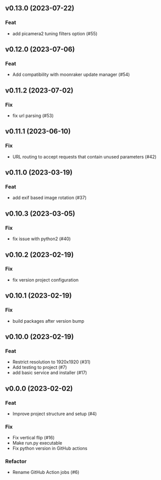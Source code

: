 ## v0.13.0 (2023-07-22)

### Feat

- add picamera2 tuning filters option (#55)

## v0.12.0 (2023-07-06)

### Feat

- Add compatibility with moonraker update manager (#54)

## v0.11.2 (2023-07-02)

### Fix

- fix url parsing (#53)

## v0.11.1 (2023-06-10)

### Fix

- URL routing to accept requests that contain unused parameters (#42)

## v0.11.0 (2023-03-19)

### Feat

- add exif based image rotation (#37)

## v0.10.3 (2023-03-05)

### Fix

- fix issue with python2 (#40)

## v0.10.2 (2023-02-19)

### Fix

- fix version project configuration

## v0.10.1 (2023-02-19)

### Fix

- build packages after version bump

## v0.10.0 (2023-02-19)

### Feat

- Restrict resolution to 1920x1920 (#31)
- Add testing to project (#7)
- add basic service and installer (#17)

## v0.0.0 (2023-02-02)

### Feat

- Improve project structure and setup (#4)

### Fix

- Fix vertical flip (#16)
- Make run.py executable
- Fix python version in GitHub actions

### Refactor

- Rename GitHub Action jobs (#6)

